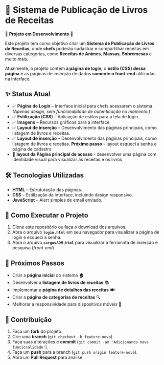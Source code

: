 # 📖 Sistema de Publicação de Livros de Receitas  

🚧 **Projeto em Desenvolvimento** 🚧  

Este projeto tem como objetivo criar um **Sistema de Publicação de Livros de Receitas**, onde **chefs** poderão cadastrar e compartilhar receitas em diversas categorias, como **Receitas de Animes**, **Massas**, **Sobremesas** e muito mais.  

Atualmente, o projeto contém **a página de login**, o **estilo (CSS) dessa página** e as páginas de inserção de dados **somente o front-end** utilizadas na interface.  

## ✨ Status Atual  

- ✅ **Página de Login** – Interface inicial para chefs acessarem o sistema. *(Apenas design, sem funcionalidade de autenticação no momento.)*  
- ✅ **Estilização (CSS)** – Aplicação de estilos para a tela de login.  
- ✅ **Imagens** – Recursos gráficos para a interface.  
- ✅ **Layout de inserção** – Desenvolvimento das páginas principais, como listagem de livros e receitas.
- ✅ **Layout de inserção** – Desenvolvimento das páginas principais, como listagem de livros e receitas. **Próximo passo** - layout esqueci a senha e página de cadastro
- 🚧 **layout da Página principal de acesso** -  desenvolver uma página com identidade visual para visualizar as receitas e os livros

## 🛠️ Tecnologias Utilizadas  

- **HTML** – Estruturação das páginas.  
- **CSS** – Estilização da interface, incluindo design responsivo.
- **JavaScript** – Alert simples de email enviado.

## 🚀 Como Executar o Projeto  

1. Clone este repositório ou faça o download dos arquivos.  
2. Abra o arquivo **`login.html`** em seu navegador para visualizar a página de login e esqueci a senha.
3. Abra o arquivo **`cargosADM.html`** para visualizar a ferramnta de inserção e pesquisa (*front-end*)

## 🎯 Próximos Passos  

- Criar a **página inicial** do sistema 🏠  
- Desenvolver a **listagem de livros de receitas** 📚  
- Implementar a **página de detalhes das receitas** 🍽️  
- Criar a **página de categorias de receitas** 🔍  
- Melhorar a responsividade para dispositivos móveis 📱  

## 🤝 Contribuição  

1. Faça um **fork** do projeto.  
2. Crie uma **branch** (`git checkout -b feature-nova`).  
3. Faça suas alterações e **commit** (`git commit -am 'Adicionando nova funcionalidade'`).  
4. Faça um **push** para a branch (`git push origin feature-nova`).  
5. Abra um **Pull Request** para análise.  
